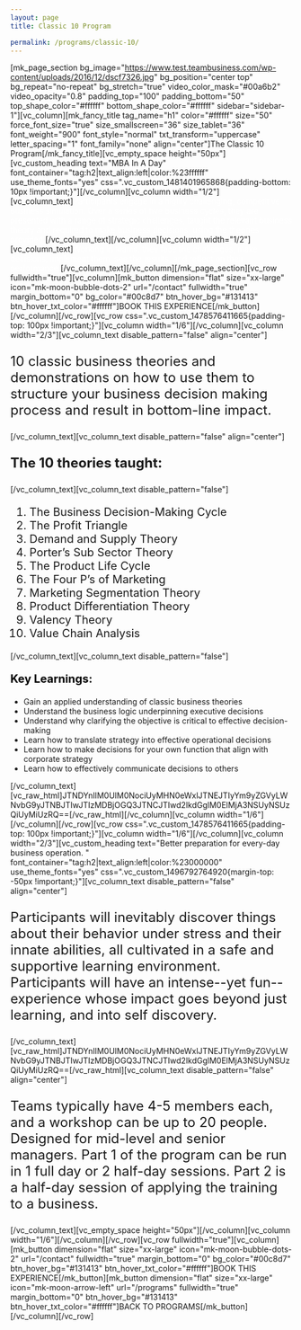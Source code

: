 ```yaml
---
layout: page
title: Classic 10 Program

permalink: /programs/classic-10/
---
```

[mk_page_section bg_image="https://www.test.teambusiness.com/wp-content/uploads/2016/12/dscf7326.jpg" bg_position="center top" bg_repeat="no-repeat" bg_stretch="true" video_color_mask="#00a6b2" video_opacity="0.8" padding_top="100" padding_bottom="50" top_shape_color="#ffffff" bottom_shape_color="#ffffff" sidebar="sidebar-1"][vc_column][mk_fancy_title tag_name="h1" color="#ffffff" size="50" force_font_size="true" size_smallscreen="36" size_tablet="36" font_weight="900" font_style="normal" txt_transform="uppercase" letter_spacing="1" font_family="none" align="center"]The Classic 10 Program[/mk_fancy_title][vc_empty_space height="50px"][vc_custom_heading text="MBA In A Day" font_container="tag:h2|text_align:left|color:%23ffffff" use_theme_fonts="yes" css=".vc_custom_1481401965868{padding-bottom: 10px !important;}"][/vc_column][vc_column width="1/2"][vc_column_text]<span style="color: #ffffff;">Participants engage in a highly challenging, competitive business simulation. Over a series of five business cycles, they are presented with a range of strategic challenges, taught the relevant business theory and required to make business decisions, using the theories provided.</span>[/vc_column_text][/vc_column][vc_column width="1/2"][vc_column_text]<span style="color: #ffffff;">Working in teams, they face the challenges, make decisions, implement them, see the results, and reflect on their performance.</span>[/vc_column_text][/vc_column][/mk_page_section][vc_row fullwidth="true"][vc_column][mk_button dimension="flat" size="xx-large" icon="mk-moon-bubble-dots-2" url="/contact" fullwidth="true" margin_bottom="0" bg_color="#00c8d7" btn_hover_bg="#131413" btn_hover_txt_color="#ffffff"]BOOK THIS EXPERIENCE[/mk_button][/vc_column][/vc_row][vc_row css=".vc_custom_1478576411665{padding-top: 100px !important;}"][vc_column width="1/6"][/vc_column][vc_column width="2/3"][vc_column_text disable_pattern="false" align="center"]
<p style="font-size: 24px; text-align: left;">10 classic business theories and demonstrations on how to use them to structure your business decision making process and result in bottom-line impact.</p>
[/vc_column_text][vc_column_text disable_pattern="false" align="center"]
<p style="font-size: 24px; text-align: left;"><strong>The 10 theories taught:</strong></p>
[/vc_column_text][vc_column_text disable_pattern="false"]
<ol style="font-size: 20px;">
 	<li style="font-weight: 400;"><span style="font-weight: 400;">The Business Decision-Making Cycle</span></li>
 	<li style="font-weight: 400;"><span style="font-weight: 400;">The Profit Triangle</span></li>
 	<li style="font-weight: 400;"><span style="font-weight: 400;">Demand and Supply Theory</span></li>
 	<li style="font-weight: 400;"><span style="font-weight: 400;">Porter’s Sub Sector Theory</span></li>
 	<li style="font-weight: 400;"><span style="font-weight: 400;">The Product Life Cycle</span></li>
 	<li style="font-weight: 400;"><span style="font-weight: 400;">The Four P’s of Marketing</span></li>
 	<li style="font-weight: 400;"><span style="font-weight: 400;">Marketing Segmentation Theory</span></li>
 	<li style="font-weight: 400;"><span style="font-weight: 400;">Product Differentiation Theory</span></li>
 	<li style="font-weight: 400;"><span style="font-weight: 400;">Valency Theory</span></li>
 	<li style="font-weight: 400;"><span style="font-weight: 400;">Value Chain Analysis</span></li>
</ol>
[/vc_column_text][vc_column_text disable_pattern="false"]
<p style="font-size: 20px; text-align: left;"><strong style="color: #000;">Key Learnings:</strong></p>

<ul>
 	<li style="font-weight: 400; text-align: left;"><span style="font-weight: 400;">Gain an applied understanding of classic business theories</span></li>
 	<li style="font-weight: 400; text-align: left;"><span style="font-weight: 400;">Understand the business logic underpinning executive decisions</span></li>
 	<li style="font-weight: 400; text-align: left;"><span style="font-weight: 400;">Understand why clarifying the objective is critical to effective decision-making</span></li>
 	<li style="font-weight: 400; text-align: left;"><span style="font-weight: 400;">Learn how to translate strategy into effective operational decisions</span></li>
 	<li style="font-weight: 400; text-align: left;"><span style="font-weight: 400;">Learn how to make decisions for your own function that align with corporate strategy</span></li>
 	<li style="font-weight: 400; text-align: left;"><span style="font-weight: 400;">Learn how to effectively communicate decisions to others</span></li>
</ul>
[/vc_column_text][vc_raw_html]JTNDYnIlM0UlM0NociUyMHN0eWxlJTNEJTIyYm9yZGVyLWNvbG9yJTNBJTIwJTIzMDBjOGQ3JTNCJTIwd2lkdGglM0ElMjA3NSUyNSUzQiUyMiUzRQ==[/vc_raw_html][/vc_column][vc_column width="1/6"][/vc_column][/vc_row][vc_row css=".vc_custom_1478576411665{padding-top: 100px !important;}"][vc_column width="1/6"][/vc_column][vc_column width="2/3"][vc_custom_heading text="Better preparation for every-day business operation. " font_container="tag:h2|text_align:left|color:%23000000" use_theme_fonts="yes" css=".vc_custom_1496792764920{margin-top: -50px !important;}"][vc_column_text disable_pattern="false" align="center"]
<p style="font-size: 24px; text-align: left;">Participants will inevitably discover things about their behavior under stress and their innate abilities, all cultivated in a safe and supportive learning environment. Participants will have an intense--yet fun--experience whose impact goes beyond just learning, and into self discovery.</p>
[/vc_column_text][vc_raw_html]JTNDYnIlM0UlM0NociUyMHN0eWxlJTNEJTIyYm9yZGVyLWNvbG9yJTNBJTIwJTIzMDBjOGQ3JTNCJTIwd2lkdGglM0ElMjA3NSUyNSUzQiUyMiUzRQ==[/vc_raw_html][vc_column_text disable_pattern="false" align="center"]
<p style="font-size: 24px; text-align: left;">Teams typically have 4-5 members each, and a workshop can be up to 20 people. Designed for mid-level and senior managers. Part 1 of the program can be run in 1 full day or 2 half-day sessions. Part 2 is a half-day session of applying the training to a business.</p>
[/vc_column_text][vc_empty_space height="50px"][/vc_column][vc_column width="1/6"][/vc_column][/vc_row][vc_row fullwidth="true"][vc_column][mk_button dimension="flat" size="xx-large" icon="mk-moon-bubble-dots-2" url="/contact" fullwidth="true" margin_bottom="0" bg_color="#00c8d7" btn_hover_bg="#131413" btn_hover_txt_color="#ffffff"]BOOK THIS EXPERIENCE[/mk_button][mk_button dimension="flat" size="xx-large" icon="mk-moon-arrow-left" url="/programs" fullwidth="true" margin_bottom="0" btn_hover_bg="#131413" btn_hover_txt_color="#ffffff"]BACK TO PROGRAMS[/mk_button][/vc_column][/vc_row]
